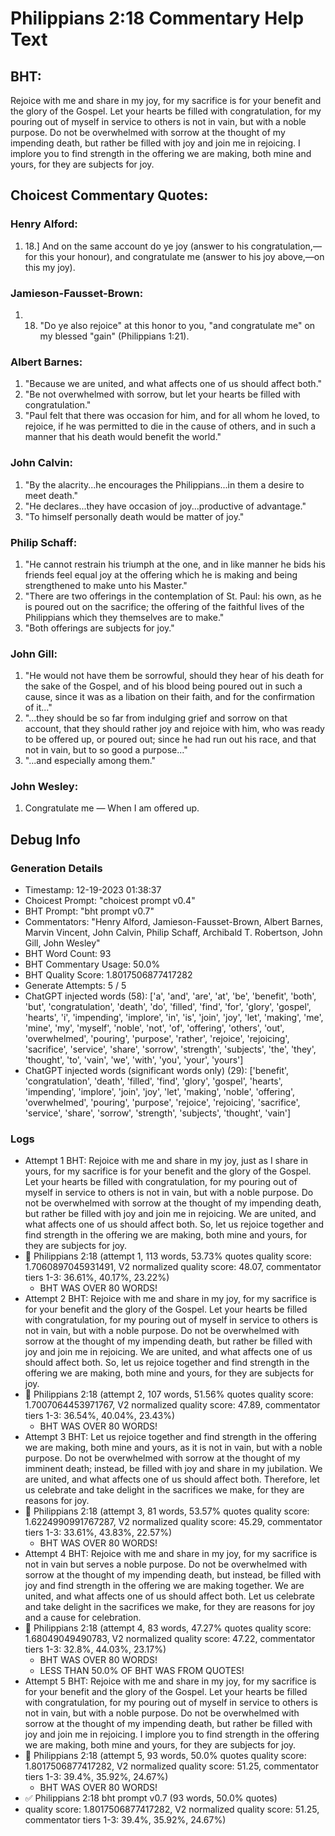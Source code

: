 # Philippians 2:18 Commentary Help Text

## BHT:
Rejoice with me and share in my joy, for my sacrifice is for your benefit and the glory of the Gospel. Let your hearts be filled with congratulation, for my pouring out of myself in service to others is not in vain, but with a noble purpose. Do not be overwhelmed with sorrow at the thought of my impending death, but rather be filled with joy and join me in rejoicing. I implore you to find strength in the offering we are making, both mine and yours, for they are subjects for joy.

## Choicest Commentary Quotes:
### Henry Alford:
1.  18.] And on the same account do ye joy (answer to his congratulation,—for this your honour), and congratulate me (answer to his joy above,—on this my joy).

### Jamieson-Fausset-Brown:
1. 18. "Do ye also rejoice"
	at this honor to you, "and congratulate me" on my blessed
	"gain" (Philippians 1:21).


### Albert Barnes:
1. "Because we are united, and what affects one of us should affect both."
2. "Be not overwhelmed with sorrow, but let your hearts be filled with congratulation."
3. "Paul felt that there was occasion for him, and for all whom he loved, to rejoice, if he was permitted to die in the cause of others, and in such a manner that his death would benefit the world."

### John Calvin:
1. "By the alacrity...he encourages the Philippians...in them a desire to meet death."
2. "He declares...they have occasion of joy...productive of advantage."
3. "To himself personally death would be matter of joy."

### Philip Schaff:
1. "He cannot restrain his triumph at the one, and in like manner he bids his friends feel equal joy at the offering which he is making and being strengthened to make unto his Master."
2. "There are two offerings in the contemplation of St. Paul: his own, as he is poured out on the sacrifice; the offering of the faithful lives of the Philippians which they themselves are to make."
3. "Both offerings are subjects for joy."

### John Gill:
1. "He would not have them be sorrowful, should they hear of his death for the sake of the Gospel, and of his blood being poured out in such a cause, since it was as a libation on their faith, and for the confirmation of it..."
2. "...they should be so far from indulging grief and sorrow on that account, that they should rather joy and rejoice with him, who was ready to be offered up, or poured out; since he had run out his race, and that not in vain, but to so good a purpose..."
3. "...and especially among them."

### John Wesley:
1. Congratulate me — When I am offered up.



## Debug Info
### Generation Details
- Timestamp: 12-19-2023 01:38:37
- Choicest Prompt: "choicest prompt v0.4"
- BHT Prompt: "bht prompt v0.7"
- Commentators: "Henry Alford, Jamieson-Fausset-Brown, Albert Barnes, Marvin Vincent, John Calvin, Philip Schaff, Archibald T. Robertson, John Gill, John Wesley"
- BHT Word Count: 93
- BHT Commentary Usage: 50.0%
- BHT Quality Score: 1.8017506877417282
- Generate Attempts: 5 / 5
- ChatGPT injected words (58):
	['a', 'and', 'are', 'at', 'be', 'benefit', 'both', 'but', 'congratulation', 'death', 'do', 'filled', 'find', 'for', 'glory', 'gospel', 'hearts', 'i', 'impending', 'implore', 'in', 'is', 'join', 'joy', 'let', 'making', 'me', 'mine', 'my', 'myself', 'noble', 'not', 'of', 'offering', 'others', 'out', 'overwhelmed', 'pouring', 'purpose', 'rather', 'rejoice', 'rejoicing', 'sacrifice', 'service', 'share', 'sorrow', 'strength', 'subjects', 'the', 'they', 'thought', 'to', 'vain', 'we', 'with', 'you', 'your', 'yours']
- ChatGPT injected words (significant words only) (29):
	['benefit', 'congratulation', 'death', 'filled', 'find', 'glory', 'gospel', 'hearts', 'impending', 'implore', 'join', 'joy', 'let', 'making', 'noble', 'offering', 'overwhelmed', 'pouring', 'purpose', 'rejoice', 'rejoicing', 'sacrifice', 'service', 'share', 'sorrow', 'strength', 'subjects', 'thought', 'vain']

### Logs
- Attempt 1 BHT: Rejoice with me and share in my joy, just as I share in yours, for my sacrifice is for your benefit and the glory of the Gospel. Let your hearts be filled with congratulation, for my pouring out of myself in service to others is not in vain, but with a noble purpose. Do not be overwhelmed with sorrow at the thought of my impending death, but rather be filled with joy and join me in rejoicing. We are united, and what affects one of us should affect both. So, let us rejoice together and find strength in the offering we are making, both mine and yours, for they are subjects for joy.
- 🔄 Philippians 2:18 (attempt 1, 113 words, 53.73% quotes quality score: 1.7060897045931491, V2 normalized quality score: 48.07, commentator tiers 1-3: 36.61%, 40.17%, 23.22%) 
	- BHT WAS OVER 80 WORDS!
- Attempt 2 BHT: Rejoice with me and share in my joy, for my sacrifice is for your benefit and the glory of the Gospel. Let your hearts be filled with congratulation, for my pouring out of myself in service to others is not in vain, but with a noble purpose. Do not be overwhelmed with sorrow at the thought of my impending death, but rather be filled with joy and join me in rejoicing. We are united, and what affects one of us should affect both. So, let us rejoice together and find strength in the offering we are making, both mine and yours, for they are subjects for joy.
- 🔄 Philippians 2:18 (attempt 2, 107 words, 51.56% quotes quality score: 1.7007064453971767, V2 normalized quality score: 47.89, commentator tiers 1-3: 36.54%, 40.04%, 23.43%) 
	- BHT WAS OVER 80 WORDS!
- Attempt 3 BHT: Let us rejoice together and find strength in the offering we are making, both mine and yours, as it is not in vain, but with a noble purpose. Do not be overwhelmed with sorrow at the thought of my imminent death; instead, be filled with joy and share in my jubilation. We are united, and what affects one of us should affect both. Therefore, let us celebrate and take delight in the sacrifices we make, for they are reasons for joy.
- 🔄 Philippians 2:18 (attempt 3, 81 words, 53.57% quotes quality score: 1.6224990991767287, V2 normalized quality score: 45.29, commentator tiers 1-3: 33.61%, 43.83%, 22.57%) 
	- BHT WAS OVER 80 WORDS!
- Attempt 4 BHT: Rejoice with me and share in my joy, for my sacrifice is not in vain but serves a noble purpose. Do not be overwhelmed with sorrow at the thought of my impending death, but instead, be filled with joy and find strength in the offering we are making together. We are united, and what affects one of us should affect both. Let us celebrate and take delight in the sacrifices we make, for they are reasons for joy and a cause for celebration.
- 🔄 Philippians 2:18 (attempt 4, 83 words, 47.27% quotes quality score: 1.68049049490783, V2 normalized quality score: 47.22, commentator tiers 1-3: 32.8%, 44.03%, 23.17%) 
	- BHT WAS OVER 80 WORDS! 
	- LESS THAN 50.0% OF BHT WAS FROM QUOTES!
- Attempt 5 BHT: Rejoice with me and share in my joy, for my sacrifice is for your benefit and the glory of the Gospel. Let your hearts be filled with congratulation, for my pouring out of myself in service to others is not in vain, but with a noble purpose. Do not be overwhelmed with sorrow at the thought of my impending death, but rather be filled with joy and join me in rejoicing. I implore you to find strength in the offering we are making, both mine and yours, for they are subjects for joy.
- 🔄 Philippians 2:18 (attempt 5, 93 words, 50.0% quotes quality score: 1.8017506877417282, V2 normalized quality score: 51.25, commentator tiers 1-3: 39.4%, 35.92%, 24.67%) 
	- BHT WAS OVER 80 WORDS!
- ✅ Philippians 2:18 bht prompt v0.7 (93 words, 50.0% quotes)
- quality score: 1.8017506877417282, V2 normalized quality score: 51.25, commentator tiers 1-3: 39.4%, 35.92%, 24.67%)